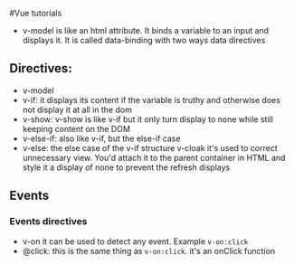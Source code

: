 #Vue tutorials

 - v-model is like an html attribute. It binds a variable to an input and displays it.
 It is called data-binding with two ways data directives

 ## Directives:
 - v-model
 - v-if: it displays its content if the variable is truthy and otherwise does not display it at all in the dom
 - v-show:  v-show is like v-if but it only turn display to none while still keeping content on the DOM 
 - v-else-if: also like v-if, but the else-if case
 - v-else: the else case of the v-if structure
 v-cloak it's used to correct unnecessary view. You'd attach it to the parent container in HTML and style it a display of none to prevent the refresh displays

 ## Events
 ### Events directives
 - v-on it can be used to detect any event. Example `v-on:click`
 - @click: this is the same thing as `v-on:click`. it's an onClick function